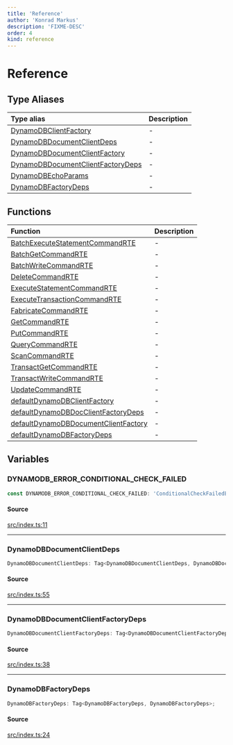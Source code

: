 ```yaml
---
title: 'Reference'
author: 'Konrad Markus'
description: 'FIXME-DESC'
order: 4
kind: reference
---
```


# Reference

## Type Aliases

| Type alias                                                                                                                                   | Description |
| :------------------------------------------------------------------------------------------------------------------------------------------- | :---------- |
| [DynamoDBClientFactory](/projects/konkerdev-aws-client-effect-dynamodb/reference/type-aliases/dynamodbclientfactory)                         | -           |
| [DynamoDBDocumentClientDeps](/projects/konkerdev-aws-client-effect-dynamodb/reference/type-aliases/dynamodbdocumentclientdeps)               | -           |
| [DynamoDBDocumentClientFactory](/projects/konkerdev-aws-client-effect-dynamodb/reference/type-aliases/dynamodbdocumentclientfactory)         | -           |
| [DynamoDBDocumentClientFactoryDeps](/projects/konkerdev-aws-client-effect-dynamodb/reference/type-aliases/dynamodbdocumentclientfactorydeps) | -           |
| [DynamoDBEchoParams](/projects/konkerdev-aws-client-effect-dynamodb/reference/type-aliases/dynamodbechoparams)                               | -           |
| [DynamoDBFactoryDeps](/projects/konkerdev-aws-client-effect-dynamodb/reference/type-aliases/dynamodbfactorydeps)                             | -           |

## Functions

| Function                                                                                                                                        | Description |
| :---------------------------------------------------------------------------------------------------------------------------------------------- | :---------- |
| [BatchExecuteStatementCommandRTE](/projects/konkerdev-aws-client-effect-dynamodb/reference/functions/batchexecutestatementcommandrte)           | -           |
| [BatchGetCommandRTE](/projects/konkerdev-aws-client-effect-dynamodb/reference/functions/batchgetcommandrte)                                     | -           |
| [BatchWriteCommandRTE](/projects/konkerdev-aws-client-effect-dynamodb/reference/functions/batchwritecommandrte)                                 | -           |
| [DeleteCommandRTE](/projects/konkerdev-aws-client-effect-dynamodb/reference/functions/deletecommandrte)                                         | -           |
| [ExecuteStatementCommandRTE](/projects/konkerdev-aws-client-effect-dynamodb/reference/functions/executestatementcommandrte)                     | -           |
| [ExecuteTransactionCommandRTE](/projects/konkerdev-aws-client-effect-dynamodb/reference/functions/executetransactioncommandrte)                 | -           |
| [FabricateCommandRTE](/projects/konkerdev-aws-client-effect-dynamodb/reference/functions/fabricatecommandrte)                                   | -           |
| [GetCommandRTE](/projects/konkerdev-aws-client-effect-dynamodb/reference/functions/getcommandrte)                                               | -           |
| [PutCommandRTE](/projects/konkerdev-aws-client-effect-dynamodb/reference/functions/putcommandrte)                                               | -           |
| [QueryCommandRTE](/projects/konkerdev-aws-client-effect-dynamodb/reference/functions/querycommandrte)                                           | -           |
| [ScanCommandRTE](/projects/konkerdev-aws-client-effect-dynamodb/reference/functions/scancommandrte)                                             | -           |
| [TransactGetCommandRTE](/projects/konkerdev-aws-client-effect-dynamodb/reference/functions/transactgetcommandrte)                               | -           |
| [TransactWriteCommandRTE](/projects/konkerdev-aws-client-effect-dynamodb/reference/functions/transactwritecommandrte)                           | -           |
| [UpdateCommandRTE](/projects/konkerdev-aws-client-effect-dynamodb/reference/functions/updatecommandrte)                                         | -           |
| [defaultDynamoDBClientFactory](/projects/konkerdev-aws-client-effect-dynamodb/reference/functions/defaultdynamodbclientfactory)                 | -           |
| [defaultDynamoDBDocClientFactoryDeps](/projects/konkerdev-aws-client-effect-dynamodb/reference/functions/defaultdynamodbdocclientfactorydeps)   | -           |
| [defaultDynamoDBDocumentClientFactory](/projects/konkerdev-aws-client-effect-dynamodb/reference/functions/defaultdynamodbdocumentclientfactory) | -           |
| [defaultDynamoDBFactoryDeps](/projects/konkerdev-aws-client-effect-dynamodb/reference/functions/defaultdynamodbfactorydeps)                     | -           |

## Variables

### DYNAMODB_ERROR_CONDITIONAL_CHECK_FAILED

```ts
const DYNAMODB_ERROR_CONDITIONAL_CHECK_FAILED: 'ConditionalCheckFailedException' = 'ConditionalCheckFailedException';
```

#### Source

[src/index.ts:11](https://github.com/konkerdotdev/aws-client-effect-dynamodb/blob/61cc23ece48bc14ff19d7990e27b716d0c6ee7ed/src/index.ts#L11)

---

### DynamoDBDocumentClientDeps

```ts
DynamoDBDocumentClientDeps: Tag<DynamoDBDocumentClientDeps, DynamoDBDocumentClientDeps>;
```

#### Source

[src/index.ts:55](https://github.com/konkerdotdev/aws-client-effect-dynamodb/blob/61cc23ece48bc14ff19d7990e27b716d0c6ee7ed/src/index.ts#L55)

---

### DynamoDBDocumentClientFactoryDeps

```ts
DynamoDBDocumentClientFactoryDeps: Tag<DynamoDBDocumentClientFactoryDeps, DynamoDBDocumentClientFactoryDeps>;
```

#### Source

[src/index.ts:38](https://github.com/konkerdotdev/aws-client-effect-dynamodb/blob/61cc23ece48bc14ff19d7990e27b716d0c6ee7ed/src/index.ts#L38)

---

### DynamoDBFactoryDeps

```ts
DynamoDBFactoryDeps: Tag<DynamoDBFactoryDeps, DynamoDBFactoryDeps>;
```

#### Source

[src/index.ts:24](https://github.com/konkerdotdev/aws-client-effect-dynamodb/blob/61cc23ece48bc14ff19d7990e27b716d0c6ee7ed/src/index.ts#L24)
